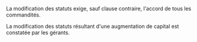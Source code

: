 La modification des statuts exige, sauf clause contraire, l'accord de tous les commandités.

La modification des statuts résultant d'une augmentation de capital est constatée par les gérants.
